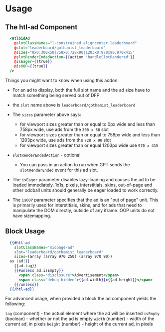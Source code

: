 # Usage

## The htl-ad Component

```hbs
  <HtlbidAd
    @slotClassNames="l-constrained aligncenter leaderboard"
    @slot="leaderboard/gothamist_leaderboard"
    @sizes="0x0:300x50|758x0:728x90|1203x0:970x90,970x415"
    @slotRenderEndedAction={{action 'handleSlotRendered'}}
    @isEager={{true}}
    @isOOP={{true}}
  />
```

Things you might want to know when using this addon:

* For an ad to display, both the full slot name and the ad size have to match something being served out of DFP

* the `slot` name above is `leaderboard/gothamist_leaderboard`

* The `sizes` parameter above says:
  * for viewport sizes greater than or equal to 0px wide and less than 758px wide, use ads from the `300 x 50` slot
  * for viewport sizes greater than or equal to 758px wide and less than 1203px wide, use ads from the `728 x 90` slot
  * for viewport sizes greater than or equal 1203px wide use `970 x 415`

* `slotRenderEndedAction` - optional
  * You can pass in an action to run when GPT sends the `slotRenderEnded` event for this ad slot.

* The `isEager` parameter disables lazy-loading and causes the ad to be loaded immediately. 1x1s, pixels, interstitials, skins, out-of-page and other oddball units should generally be eager loaded to work correctly.

* The `isOOP` parameter specifies that the ad is an "out of page" unit. This is primarily used for interstitials, skins, and for ads that need to manipulate the DOM directly, outside of any iframe. OOP units do not have sizemapping.

## Block Usage

```hbs
  {{#htl-ad
    slotClassNames="midpage-ad"
    slot="leaderboard/gothamist_leaderboard"
    sizes=(array (array 970 250) (array 970 90))
  as |ad|}}
    {{ad.tag}}
    {{#unless ad.isEmpty}}
      <span class="disclosure">Advertisement</span>
      <span class="debug hidden">{{ad.width}}x{{ad.height}}</span>
    {{/unless}}
  {{/htl-ad}}
```

For advanced usage, when provided a block the ad component yields the following:

`tag` (component) - the actual element where the ad will be inserted
`isEmpty` (boolean) - whether or not the ad is empty
`width` (number) - width of the current ad, in pixels
`height` (number) - height of the current ad, in pixels
